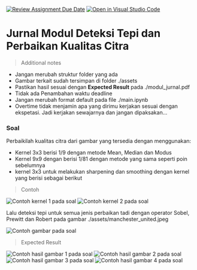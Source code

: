 [![Review Assignment Due Date](https://classroom.github.com/assets/deadline-readme-button-24ddc0f5d75046c5622901739e7c5dd533143b0c8e959d652212380cedb1ea36.svg)](https://classroom.github.com/a/5ZDmvc5j)
[![Open in Visual Studio Code](https://classroom.github.com/assets/open-in-vscode-718a45dd9cf7e7f842a935f5ebbe5719a5e09af4491e668f4dbf3b35d5cca122.svg)](https://classroom.github.com/online_ide?assignment_repo_id=15029916&assignment_repo_type=AssignmentRepo)
# Jurnal Modul Deteksi Tepi dan Perbaikan Kualitas Citra

> Additional notes

- Jangan merubah struktur folder yang ada
- Gambar terkait sudah tersimpan di folder ./assets
- Pastikan hasil sesuai dengan **Expected Result** pada ./modul_jurnal.pdf
- Tidak ada Penambahan waktu deadline
- Jangan merubah format default pada file ./main.ipynb
- Overtime tidak menjamin apa yang dirimu kerjakan sesuai dengan ekspetasi. Jadi kerjakan sewajarnya dan jangan dipaksakan...

### Soal

Perbaikilah kualitas citra dari gambar yang tersedia dengan menggunakan:

- Kernel 3x3 berisi 1/9 dengan metode Mean, Median dan Modus
- Kernel 9x9 dengan berisi 1/81 dengan metode yang sama seperti poin sebelumnya
- kernel 3x3 untuk melakukan sharpening dan smoothing dengan kernel yang berisi sebagai berikut

> Contoh

![Contoh kernel 1 pada soal](./assets/expict1_1.png "gambar_expict1_1")
![Contoh kernel 2 pada soal](./assets/expict1_2.png "gambar_expict1_2")

Lalu deteksi tepi untuk semua jenis perbaikan tadi dengan operator Sobel, Prewitt dan Robert pada gambar ./assets/manchester_united.jpeg

![Contoh gambar pada soal](./assets/manchester_united.jpeg "gambar_manchester_united")

> Expected Result

![Contoh hasil gambar 1 pada soal](./assets/exres1_1.png "gambar_exres1_1")
![Contoh hasil gambar 2 pada soal](./assets/exres1_2.png "gambar_exres1_2")
![Contoh hasil gambar 3 pada soal](./assets/exres1_3.png "gambar_exres1_3")
![Contoh hasil gambar 4 pada soal](./assets/exres1_4.png "gambar_exres1_4")
